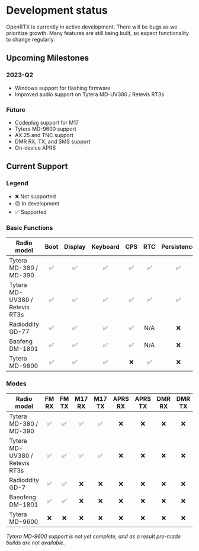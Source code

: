 # Development status

OpenRTX is currently in active development. There will be bugs as we prioritize growth. Many features are still being built, so expect functionality to change regularly.

## Upcoming Milestones

### 2023-Q2

- Windows support for flashing firmware
- Improved audio support on Tytera MD-UV380 / Retevis RT3s

### Future

- Codeplug support for M17
- Tytera MD-9600 support
- AX.25 and TNC support
- DMR RX, TX, and SMS support
- On-device APRS

## Current Support

### Legend

- ❌ Not supported
- 🟡 In development
- ✅ Supported

### Basic Functions

| Radio model                    | Boot | Display | Keyboard | CPS | RTC | Persistence | GPS | Known Issues                                                                                                                     |
| ------------------------------ | :--: | :-----: | :------: | :-: | :-: | :---------: | :-: | -------------------------------------------------------------------------------------------------------------------------------- |
| Tytera MD-380 / MD-390         |  ✅  |   ✅    |    ✅    | ✅  | ✅  |     ✅      | ✅  | [on GitHub](https://github.com/OpenRTX/OpenRTX/issues?q=is:open+label:"platform::md3x0","platform::all")                         |
| Tytera MD-UV380 / Retevis RT3s |  ✅  |   ✅    |    ✅    | ✅  | ✅  |     ✅      | ✅  | [on GitHub](https://github.com/OpenRTX/OpenRTX/issues?q=is:open+label:%22platform::mduv3x0%22,%22platform::all%22)               |
| Radioddity GD-77               |  ✅  |   ✅    |    ✅    | ✅  | N/A |     ❌      | N/A | [on GitHub](https://github.com/OpenRTX/OpenRTX/issues?q=is:open+label:%22platform::gd77%22,%22platform::all%22)                  |
| Baofeng DM-1801                |  ✅  |   ✅    |    ✅    | ✅  | N/A |     ❌      | N/A | [on GitHub](https://github.com/OpenRTX/OpenRTX/issues?q=is%3Aopen+label%3A%22platform%3A%3Adm1801%22%2C%22platform%3A%3Aall%22+) |
| Tytera MD-9600                 |  ✅  |   ✅    |    ✅    | ❌  | ✅  |     ❌      | ❌  | [on GitHub](https://github.com/OpenRTX/OpenRTX/issues?q=is%3Aopen+label%3A"platform%3A%3Amd9600"%2C"platform%3A%3Aall")          |

### Modes

| Radio model                    | FM RX | FM TX | M17 RX | M17 TX | APRS RX | APRS TX | DMR RX | DMR TX | DMR SMS |
| ------------------------------ | :---: | :---: | :----: | :----: | :-----: | :-----: | :----: | :----: | :-----: |
| Tytera MD-380 / MD-390         |  ✅   |  ✅   |   ✅   |   ✅   |   ❌    |   ❌    |   ❌   |   ❌   |   ❌    |
| Tytera MD-UV380 / Retevis RT3s |  ✅   |  ✅   |   ✅   |   ✅   |   ❌    |   ❌    |   ❌   |   ❌   |   ❌    |
| Radioddity GD-7     |  ✅   |  ✅   |   ❌   |   ❌   |   ❌    |   ❌    |   ❌   |   ❌   |   ❌    |
| Baeofeng DM-1801     |  ✅   |  ✅   |   ❌   |   ❌   |   ❌    |   ❌    |   ❌   |   ❌   |   ❌    |
| Tytera MD-9600                 |  ❌   |  ❌   |   ❌   |   ❌   |   ❌    |   ❌    |   ❌   |   ❌   |   ❌    |

_Tytera MD-9600 support is not yet complete, and as a result pre-made builds are not available._
